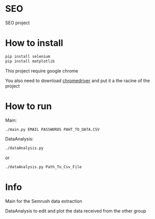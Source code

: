 # SEO
SEO project

# How to install 

```bash
pip install selenium
pip install matplotlib
```

This project require google chrome

You also need to download [chromedriver](https://sites.google.com/chromium.org/driver/) and put it a the racine of the project


# How to run 
Main:
```bash
./main.py EMAIL PASSWORDS PAHT_TO_DATA.CSV
```
DataAnalysis:
```bash
./dataAnalysis.py
```
or
```bash
./dataAnalysis.py Path_To_Csv_File
```

# Info
Main for the Semrush data extraction

DataAnalysis to edit and plot the data received from the other group